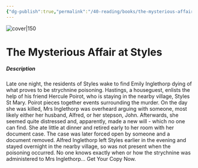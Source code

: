 ```yaml
---
{"dg-publish":true,"permalink":"/40-reading/books/the-mysterious-affair-at-styles-agatha-christie/","title":"The Mysterious Affair at Styles"}
---
```



![cover|150](http://books.google.com/books/content?id=1HMpDwAAQBAJ&printsec=frontcover&img=1&zoom=1&edge=curl&source=gbs_api)

# The Mysterious Affair at Styles
##### Description
Late one night, the residents of Styles wake to find Emily Inglethorp dying of what proves to be strychnine poisoning. Hastings, a houseguest, enlists the help of his friend Hercule Poirot, who is staying in the nearby village, Styles St Mary. Poirot pieces together events surrounding the murder. On the day she was killed, Mrs Inglethorp was overheard arguing with someone, most likely either her husband, Alfred, or her stepson, John. Afterwards, she seemed quite distressed and, apparently, made a new will - which no one can find. She ate little at dinner and retired early to her room with her document case. The case was later forced open by someone and a document removed. Alfred Inglethorp left Styles earlier in the evening and stayed overnight in the nearby village, so was not present when the poisoning occurred. No one knows exactly when or how the strychnine was administered to Mrs Inglethorp... Get Your Copy Now.
